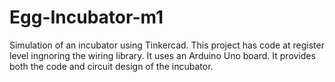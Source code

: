 # Egg-Incubator-m1
Simulation of an incubator using Tinkercad.
This project has code at register level ingnoring the wiring library.
It uses an Arduino Uno board.
It provides both the code and circuit design of the incubator.
